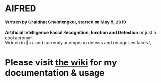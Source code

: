 # AIFRED
**Written by Chaidhat Chaimongkol, started on May 5, 2019**\
\
**Artificial Intelligence Facial Recognition, Emotion and Detection** or just a cool acronym.\
Written in 🌊++ and currently attempts to detects and recognises faces.\

# Please visit [the wiki](https://github.com/Chai112/AIFRED/wiki) for my documentation & usage
